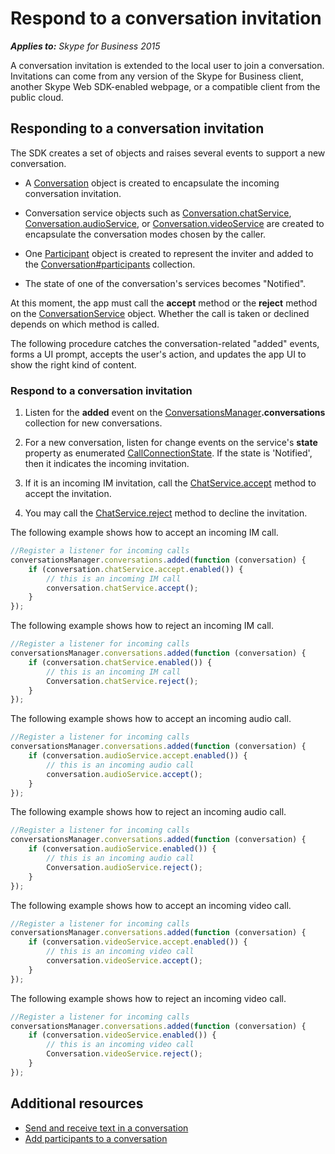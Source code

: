 
# Respond to a conversation invitation


 _**Applies to:** Skype for Business 2015_

A conversation invitation is extended to the local user to join a conversation. Invitations can come from any version of the Skype for Business client, another Skype Web SDK-enabled webpage, or a compatible client from the public cloud. 


## Responding to a conversation invitation

The SDK creates a set of objects and raises several events to support a new conversation. 


- A [Conversation]( https://ucwa.skype.com/reference/WebSDK/interfaces/_s4b_sdk_d_.jcafe.conversation.html) object is created to encapsulate the incoming conversation invitation.
    
- Conversation service objects such as [Conversation.chatService](https://ucwa.skype.com/reference/WebSDK/interfaces/_s4b_sdk_d_.jcafe.conversation.html#chatservice), [Conversation.audioService](https://ucwa.skype.com/reference/WebSDK/interfaces/_s4b_sdk_d_.jcafe.conversation.html#audioservice), or [Conversation.videoService](https://ucwa.skype.com/reference/WebSDK/interfaces/_s4b_sdk_d_.jcafe.conversation.html#videoservice) are created to encapsulate the conversation modes chosen by the caller.
    
- One [Participant](https://ucwa.skype.com/reference/WebSDK/interfaces/_s4b_sdk_d_.jcafe.participant.html) object is created to represent the inviter and added to the [Conversation#participants](https://ucwa.skype.com/reference/WebSDK/interfaces/_s4b_sdk_d_.jcafe.conversation.html#participants) collection.
    
- The state of one of the conversation's services becomes "Notified".
    
At this moment, the app must call the  **accept** method or the **reject** method on the [ConversationService](https://ucwa.skype.com/reference/WebSDK/interfaces/_s4b_sdk_d_.jcafe.conversationservice.html) object. Whether the call is taken or declined depends on which method is called.

The following procedure catches the conversation-related "added" events, forms a UI prompt, accepts the user's action, and updates the app UI to show the right kind of content.


### Respond to a conversation invitation


1. Listen for the  **added** event on the [ConversationsManager](https://ucwa.skype.com/reference/WebSDK/interfaces/_s4b_sdk_d_.jcafe.conversationsmanager.html)**.conversations** collection for new conversations.
    
2. For a new conversation, listen for change events on the service's  **state** property as enumerated [CallConnectionState](https://ucwa.skype.com/reference/WebSDK/modules/_s4b_sdk_d_.jcafe.html#callconnectionstate). If the state is 'Notified', then it indicates the incoming invitation.
    
3. If it is an incoming IM invitation, call the [ChatService.accept](https://ucwa.skype.com/reference/WebSDK/interfaces/_s4b_sdk_d_.jcafe.chatservice.html#accept) method to accept the invitation.
    
4. You may call the [ChatService.reject]( https://ucwa.skype.com/reference/WebSDK/interfaces/_s4b_sdk_d_.jcafe.chatservice.html#reject) method to decline the invitation.
    
The following example shows how to accept an incoming IM call.




```js
//Register a listener for incoming calls
conversationsManager.conversations.added(function (conversation) {
    if (conversation.chatService.accept.enabled()) {
        // this is an incoming IM call
        conversation.chatService.accept();
    }
});

```

The following example shows how to reject an incoming IM call.




```js
//Register a listener for incoming calls
conversationsManager.conversations.added(function (conversation) {
    if (conversation.chatService.enabled()) {
        // this is an incoming IM call
        Conversation.chatService.reject();
    }
});

```

The following example shows how to accept an incoming audio call.




```js
//Register a listener for incoming calls
conversationsManager.conversations.added(function (conversation) {
    if (conversation.audioService.accept.enabled()) {
        // this is an incoming audio call
        conversation.audioService.accept();
    }
});

```

The following example shows how to reject an incoming audio call.




```js
//Register a listener for incoming calls
conversationsManager.conversations.added(function (conversation) {
    if (conversation.audioService.enabled()) {
        // this is an incoming audio call
        Conversation.audioService.reject();
    }
});

```

The following example shows how to accept an incoming video call.




```js
//Register a listener for incoming calls
conversationsManager.conversations.added(function (conversation) {
    if (conversation.videoService.accept.enabled()) {
        // this is an incoming video call
        conversation.videoService.accept();
    }
});

```

The following example shows how to reject an incoming video call.




```js
//Register a listener for incoming calls
conversationsManager.conversations.added(function (conversation) {
    if (conversation.videoService.enabled()) {
        // this is an incoming video call
        Conversation.videoService.reject();
    }
});

```


## Additional resources

- [Send and receive text in a conversation](SendReceiveText.md)
- [Add participants to a conversation](AddParticipants.md)
